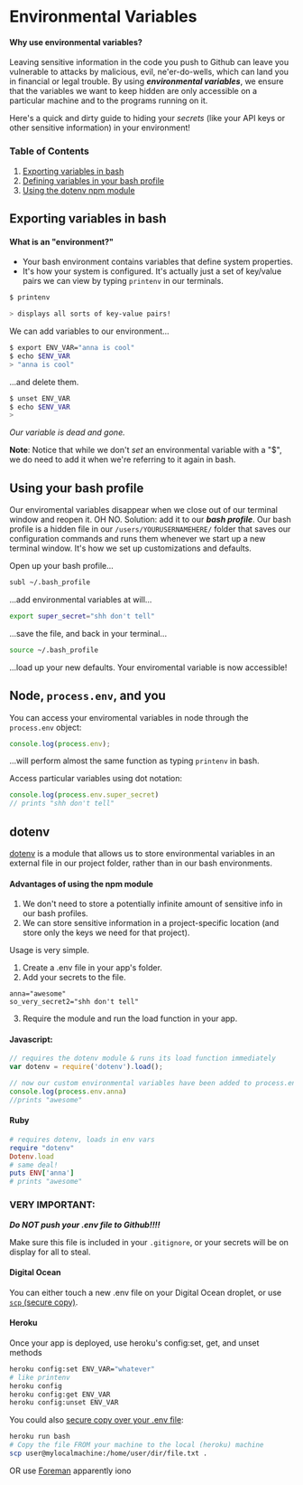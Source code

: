 # Environmental Variables

#### Why use environmental variables?

Leaving sensitive information in the code you push to Github can leave you vulnerable to attacks by malicious, evil, ne'er-do-wells, which can land you in financial or legal trouble. By using ***environmental variables***, we ensure that the variables we want to keep hidden are only accessible on a particular machine and to the programs running on it.

Here's a quick and dirty guide to hiding your *secrets* (like your API keys or other sensitive information) in your environment!

### Table of Contents

1. [Exporting variables in bash](#exporting-variables-in-bash)
2. [Defining variables in your bash profile](#using-your-bash-profile)
3. [Using the dotenv npm module](#dotenv)

## Exporting variables in bash

#### What is an "environment?"

- Your bash environment contains variables that define system properties.
- It's how your system is configured. It's actually just a set of key/value pairs we can view by typing `printenv` in our terminals.

```bash
$ printenv

> displays all sorts of key-value pairs!
```
We can add variables to our environment...

```bash
$ export ENV_VAR="anna is cool"
$ echo $ENV_VAR
> "anna is cool"
```

...and delete them.

```bash
$ unset ENV_VAR
$ echo $ENV_VAR
>
```
*Our variable is dead and gone.*

**Note**: Notice that while we don't *set* an environmental variable with a "$", we do need to add it when we're referring to it again in bash.

## Using your bash profile

Our enviromental variables disappear when we close out of our terminal window and reopen it. OH NO. Solution: add it to our ***bash profile***. Our bash profile is a hidden file in our `/users/YOURUSERNAMEHERE/` folder that saves our configuration commands and runs them whenever we start up a new terminal window. It's how we set up customizations and defaults.

Open up your bash profile...

```bash
subl ~/.bash_profile

```

...add environmental variables at will...

```bash
export super_secret="shh don't tell"
```

...save the file, and back in your terminal...

```bash
source ~/.bash_profile
```

...load up your new defaults. Your enviromental variable is now accessible!

## Node, `process.env`, and you

You can access your enviromental variables in node through the `process.env` object:

```javascript
console.log(process.env);
```

...will perform almost the same function as typing `printenv` in bash.

Access particular variables using dot notation:

```javascript
console.log(process.env.super_secret)
// prints "shh don't tell"
```

## dotenv

[dotenv](https://www.npmjs.com/package/dotenv) is a module that allows us to store environmental variables in an external file in our project folder, rather than in our bash environments.

#### Advantages of using the npm module

1. We don't need to store a potentially infinite amount of sensitive info in our bash profiles.
2. We can store sensitive information in a project-specific location (and store only the keys we need for that project).

Usage is very simple.

1. Create a .env file in your app's folder.
2. Add your secrets to the file.
```
anna="awesome"
so_very_secret2="shh don't tell"
```
3. Require the module and run the load function in your app.

#### Javascript:

```javascript
// requires the dotenv module & runs its load function immediately
var dotenv = require('dotenv').load();

// now our custom environmental variables have been added to process.env!
console.log(process.env.anna)
//prints "awesome"
```

#### Ruby

```ruby
# requires dotenv, loads in env vars
require "dotenv"
Dotenv.load
# same deal!
puts ENV['anna']
# prints "awesome"
```

### VERY IMPORTANT:

***Do NOT push your .env file to Github!!!!***

Make sure this file is included in your `.gitignore`, or your secrets will be on display for all to steal.

#### Digital Ocean

You can either touch a new .env file on your Digital Ocean droplet, or use [`scp` (secure copy)](http://www.hypexr.org/linux_scp_help.php).

#### Heroku

Once your app is deployed, use heroku's config:set, get, and unset methods

```bash
heroku config:set ENV_VAR="whatever"
# like printenv
heroku config
heroku config:get ENV_VAR
heroku config:unset ENV_VAR
```
You could also [secure copy over your .env file](http://stackoverflow.com/questions/27761986/scp-file-from-local-to-heroku-server):

```bash
heroku run bash
# Copy the file FROM your machine to the local (heroku) machine
scp user@mylocalmachine:/home/user/dir/file.txt .

```

OR use [Foreman](https://devcenter.heroku.com/articles/procfile#developing-locally-with-foreman) apparently iono
